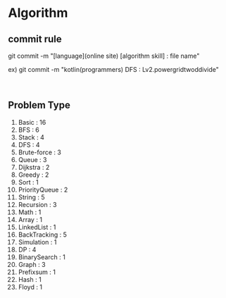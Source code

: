 # Algorithm

## commit rule 
git commit -m "[language](online site) [algorithm skill] : file name"

ex) git commit -m "kotlin(programmers) DFS : Lv2.powergridtwoddivide"

<br>

## Problem Type
1. Basic : 16
2. BFS : 6
3. Stack : 4
4. DFS : 4
5. Brute-force : 3
6. Queue : 3
7. Dijkstra : 2
8. Greedy : 2
9. Sort : 1
10. PriorityQueue : 2
11. String : 5
12. Recursion : 3
13. Math : 1
14. Array : 1
15. LinkedList : 1
16. BackTracking : 5
17. Simulation : 1
18. DP : 4
19. BinarySearch : 1
20. Graph : 3
21. Prefixsum : 1
22. Hash : 1
23. Floyd : 1
